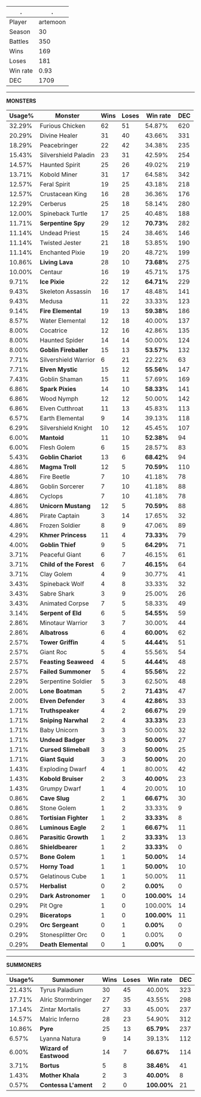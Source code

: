 .|.
|-|-
Player|artemoon
Season|30
Battles|350
Wins|169
Loses|181
Win rate|0.93
DEC|1709

---
**MONSTERS**

Usage%|Monster|Wins|Loses|Win rate|DEC|
-|-|-|-|-|-|
32.29%|Furious Chicken|62|51|54.87%|620|
20.29%|Divine Healer|31|40|43.66%|331|
18.29%|Peacebringer|22|42|34.38%|235|
15.43%|Silvershield Paladin|23|31|42.59%|254|
14.57%|Haunted Spirit|25|26|49.02%|219|
13.71%|Kobold Miner|31|17|64.58%|342|
12.57%|Feral Spirit|19|25|43.18%|218|
12.57%|Crustacean King|16|28|36.36%|176|
12.29%|Cerberus|25|18|58.14%|280|
12.00%|Spineback Turtle|17|25|40.48%|188|
11.71%|**Serpentine Spy**|29|12|**70.73%**|282|
11.14%|Undead Priest|15|24|38.46%|146|
11.14%|Twisted Jester|21|18|53.85%|190|
11.14%|Enchanted Pixie|19|20|48.72%|199|
10.86%|**Living Lava**|28|10|**73.68%**|275|
10.00%|Centaur|16|19|45.71%|175|
9.71%|**Ice Pixie**|22|12|**64.71%**|229|
9.43%|Skeleton Assassin|16|17|48.48%|141|
9.43%|Medusa|11|22|33.33%|123|
9.14%|**Fire Elemental**|19|13|**59.38%**|186|
8.57%|Water Elemental|12|18|40.00%|137|
8.00%|Cocatrice|12|16|42.86%|135|
8.00%|Haunted Spider|14|14|50.00%|124|
8.00%|**Goblin Fireballer**|15|13|**53.57%**|132|
7.71%|Silvershield Warrior|6|21|22.22%|63|
7.71%|**Elven Mystic**|15|12|**55.56%**|147|
7.43%|Goblin Shaman|15|11|57.69%|169|
6.86%|**Spark Pixies**|14|10|**58.33%**|141|
6.86%|Wood Nymph|12|12|50.00%|142|
6.86%|Elven Cutthroat|11|13|45.83%|113|
6.57%|Earth Elemental|9|14|39.13%|118|
6.29%|Silvershield Knight|10|12|45.45%|107|
6.00%|**Mantoid**|11|10|**52.38%**|94|
6.00%|Flesh Golem|6|15|28.57%|83|
5.43%|**Goblin Chariot**|13|6|**68.42%**|94|
4.86%|**Magma Troll**|12|5|**70.59%**|110|
4.86%|Fire Beetle|7|10|41.18%|78|
4.86%|Goblin Sorcerer|7|10|41.18%|88|
4.86%|Cyclops|7|10|41.18%|78|
4.86%|**Unicorn Mustang**|12|5|**70.59%**|88|
4.86%|Pirate Captain|3|14|17.65%|32|
4.86%|Frozen Soldier|8|9|47.06%|89|
4.29%|**Khmer Princess**|11|4|**73.33%**|79|
4.00%|**Goblin Thief**|9|5|**64.29%**|71|
3.71%|Peaceful Giant|6|7|46.15%|61|
3.71%|**Child of the Forest**|6|7|**46.15%**|64|
3.71%|Clay Golem|4|9|30.77%|41|
3.43%|Spineback Wolf|4|8|33.33%|32|
3.43%|Sabre Shark|3|9|25.00%|26|
3.43%|Animated Corpse|7|5|58.33%|49|
3.14%|**Serpent of Eld**|6|5|**54.55%**|59|
2.86%|Minotaur Warrior|3|7|30.00%|44|
2.86%|**Albatross**|6|4|**60.00%**|62|
2.57%|**Tower Griffin**|4|5|**44.44%**|51|
2.57%|Giant Roc|5|4|55.56%|54|
2.57%|**Feasting Seaweed**|4|5|**44.44%**|48|
2.57%|**Failed Summoner**|5|4|**55.56%**|22|
2.29%|Serpentine Soldier|5|3|62.50%|48|
2.00%|**Lone Boatman**|5|2|**71.43%**|47|
2.00%|**Elven Defender**|3|4|**42.86%**|33|
1.71%|**Truthspeaker**|4|2|**66.67%**|29|
1.71%|**Sniping Narwhal**|2|4|**33.33%**|23|
1.71%|Baby Unicorn|3|3|50.00%|32|
1.71%|**Undead Badger**|3|3|**50.00%**|27|
1.71%|**Cursed Slimeball**|3|3|**50.00%**|25|
1.71%|**Giant Squid**|3|3|**50.00%**|20|
1.43%|Exploding Dwarf|4|1|80.00%|42|
1.43%|**Kobold Bruiser**|2|3|**40.00%**|23|
1.43%|Grumpy Dwarf|1|4|20.00%|10|
0.86%|**Cave Slug**|2|1|**66.67%**|30|
0.86%|Stone Golem|1|2|33.33%|9|
0.86%|**Tortisian Fighter**|1|2|**33.33%**|8|
0.86%|**Luminous Eagle**|2|1|**66.67%**|11|
0.86%|**Parasitic Growth**|1|2|**33.33%**|13|
0.86%|**Shieldbearer**|1|2|**33.33%**|0|
0.57%|**Bone Golem**|1|1|**50.00%**|14|
0.57%|**Horny Toad**|1|1|**50.00%**|10|
0.57%|Gelatinous Cube|1|1|50.00%|11|
0.57%|**Herbalist**|0|2|**0.00%**|0|
0.29%|**Dark Astronomer**|1|0|**100.00%**|14|
0.29%|Pit Ogre|1|0|100.00%|14|
0.29%|**Biceratops**|1|0|**100.00%**|11|
0.29%|**Orc Sergeant**|0|1|**0.00%**|0|
0.29%|Stonesplitter Orc|0|1|0.00%|0|
0.29%|**Death Elemental**|0|1|**0.00%**|0|

---
**SUMMONERS**

Usage%|Summoner|Wins|Loses|Win rate|DEC|
-|-|-|-|-|-|
21.43%|Tyrus Paladium|30|45|40.00%|323|
17.71%|Alric Stormbringer|27|35|43.55%|298|
17.14%|Zintar Mortalis|27|33|45.00%|237|
14.57%|Malric Inferno|28|23|54.90%|312|
10.86%|**Pyre**|25|13|**65.79%**|237|
6.57%|Lyanna Natura|9|14|39.13%|112|
6.00%|**Wizard of Eastwood**|14|7|**66.67%**|114|
3.71%|**Bortus**|5|8|**38.46%**|41|
1.43%|**Mother Khala**|2|3|**40.00%**|8|
0.57%|**Contessa L'ament**|2|0|**100.00%**|21|
